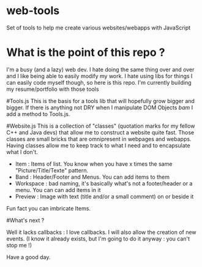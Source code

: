 # web-tools
Set of tools to help me create various websites/webapps with JavaScript


# What is the point of this repo ?
I'm a busy (and a lazy) web dev. I hate doing the same thing over and over and I like being able to easily modify my work.
I hate using libs for things I can easily code myself though, so here is this repo.
I'm currently building my resume/portfolio with those tools

#Tools.js
This is the basis for a tools lib that will hopefully grow bigger and bigger. If there is anything not DRY when I manipulate
DOM Objects *bam* I add a method to Tools.js.

#Website.js
This is a collection of "classes" (quotation marks for my fellow C++ and Java devs) that allow me to construct a website quite fast. Those classes are small bricks
that are omnipresent in webpages and webapps. Having classes allow me to keep track to what I need and to encapsulate what I don't.


- Item : Items of list. You know when you have x times the same "Picture/Title/Texte" pattern. 
- Band : Header/Footer and Menus. You can add items to them
- Workspace : bad naming, it's basically what's not a footer/header or a menu. You can can add items in it
- Preview : Image with text (title and/or a small comment) on or beside it

Fun fact you can imbricate Items. 

#What's next ?

Well it lacks callbacks : I love callbacks. I will also allow the creation of new events. 
(I know it already exists, but I'm going to do it anyway : you can't stop me !)

Have a good day.
